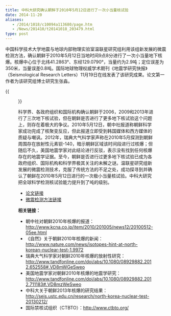 ```yaml
---
title: 中科大研究确认朝鲜于2010年5月12日进行了一次小当量核试验
date: 2014-11-20
aliases:
   - /2014/1018/c10094a113680/page.htm
   - /News/201410/t20141018_203479.html
type: post
---
```


中国科学技术大学地震与地球内部物理实验室温联星研究组利用该组新发展的微震检测方法，确认朝鲜于2010年5月12日当地时间9点8分进行了一次小当量地下核爆。核爆中心位于北纬41.2863°、东经129.0790°，当量约为2.9吨；定位误差为350米，当量误差0.8吨。国际地球物理权威学术期刊《地震学研究快报》（Seismological Research Letters）11月19日在线发表了该研究成果。论文第一作者为该研究组博士研究生张淼。

{{<figure src="Fig1.png" caption="左图：朝鲜核爆的地点（红色五角星）； 右图：朝鲜自2006年以来四次核爆的位置（红圈），引爆时刻（红标志、国际标准时间），以及当量（蓝标志）（其中2009和2013年当量大小正比于其圆圈大小）。">}}

科学界、各政府组织和国际机构确认朝鲜于2006，2009和2013年进行了三次地下核试验，但在朝鲜是否进行了更多地下核试验这个问题上，则存在着极大的争议。2010年5月12日，朝中社报道称朝鲜科学家成功完成了核聚变反应，但此报道立即受到韩国媒体和西方媒体的质疑与嘲讽。2012年，瑞典大气科学家声称在2010年5月探测到朝鲜周围存在放射性元素钡-140，暗示朝鲜区域该时间段进行过核爆；但随后不久，美国地震学家对此结论进行反驳，表示没有找到任何核爆存在的地震学证据。至今，朝鲜是否进行过更多地下核试验已成为各政府组织、国际机构和科学界极其关注的未解之谜。温联星研究组新发展的微震检测技术，克服了传统方法的不足之处，成功探寻到并确认了朝鲜在2010年5月12日进行的一次极小当量核试验。中科大研究把全球科学检测核试验能力提升到了吨的级别。

- [论文链接](http://srl.geoscienceworld.org/content/early/2014/11/13/02201401170.full)
- [微震检测方法链接](/research/matchlocate-method/)


**相关链接：**

- 朝中社对朝鲜2010年核爆的报道：http://www.kcna.co.jp/item/2010/201005/news12/20100512-05ee.html
- 《自然》关于朝鲜2010年核爆的新闻：http://www.nature.com/news/isotopes-hint-at-north-korean-nuclear-test-1.9972
- 瑞典大气科学家对朝鲜2010年核爆的放射性研究：http://www.tandfonline.com/doi/abs/10.1080/08929882.2012.652558#.VD8mWGeSweo
- 美国地震学家对朝鲜2010年核爆的地震学研究：http://www.tandfonline.com/doi/abs/10.1080/08929882.2012.711183#.VD8mzWeSweo
- 中科大关于朝鲜2013年核爆的研究结果：http://seis.ustc.edu.cn/research/north-korea-nuclear-test-20130212/
- 国际禁核试组织（CTBTO）：http://www.ctbto.org/
